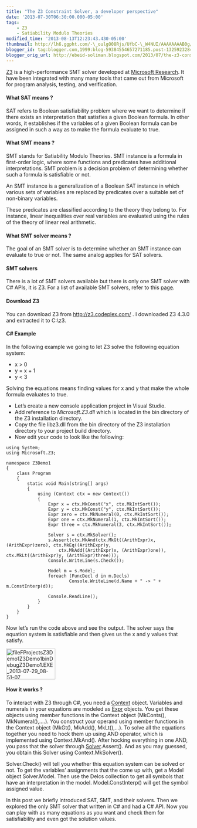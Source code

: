 ```yaml
--- 
title: "The Z3 Constraint Solver, a developer perspective" 
date: '2013-07-30T06:30:00.000-05:00' 
tags: 
    - Z3 
    - Satiability Modulo Theories
modified_time: '2013-08-13T12:23:43.430-05:00' 
thumbnail: http://lh6.ggpht.com/-\_oulgO08Rjs/UfbC-\_W4NUI/AAAAAAAAB0g/oMAhsSkxYIY/s72-c/fileFProjectsZ3Demo1Z3Demo1binDebugZ3Demo1.EXE\_2013-07-29\_08-51-07\_thumb%25255B1%25255D.png?imgmax=800
blogger_id: tag:blogger.com,1999:blog-59384554657271185.post-1325923284266296577
blogger_orig_url: http://ebeid-soliman.blogspot.com/2013/07/the-z3-constraint-solver-developer.html
---
```


[Z3](http://research.microsoft.com/en-us/um/redmond/projects/z3/old/ "Z3 : An Efficient Theorem Prover")
is a high-performance SMT solver developed at [Microsoft
Research](http://research.microsoft.com/en-us/ "Microsoft Research"). It
have been integrated with many many tools that came out from Microsoft
for program analysis, testing, and verification.

#### What SAT means ?

SAT refers to Boolean satisfiability problem where we want to determine
if there exists an interpretation that satisfies a given Boolean
formula. In other words, it establishes if the variables of a given
Boolean formula can be assigned in such a way as to make the formula
evaluate to true.

#### What SMT means ?

SMT stands for Satiability Modulo Theories. SMT instance is a formula in
first-order logic, where some functions and predicates have additional
interpretations. SMT problem is a decision problem of determining
whether such a formula is satisfiable or not.

An SMT instance is a generalization of a Boolean SAT instance in which
various sets of variables are replaced by predicates over a suitable set
of non-binary variables.

These predicates are classified according to the theory they belong to.
For instance, linear inequalities over real variables are evaluated
using the rules of the theory of linear real arithmetic.

#### What SMT solver means ?

The goal of an SMT solver is to determine whether an SMT instance can
evaluate to true or not. The same analog applies for SAT solvers.

#### SMT solvers

There is a lot of SMT solvers available but there is only one SMT solver
with C\# APIs, it is Z3. For a list of available SMT solvers, refer to
this
[page](http://en.wikipedia.org/wiki/Satisfiability_Modulo_Theories "Satisfiability Modulo Theories").

#### Download Z3

You can download Z3 from <http://z3.codeplex.com/> . I downloaded Z3
4.3.0 and extracted it to C:\\z3.

#### C\# Example

In the following example we going to let Z3 solve the following equation
system:

-   x &gt; 0
-   y = x + 1 
-   y &lt; 3

Solving the equations means finding values for x and y that make the
whole formula evaluates to true.

-   Let’s create a new console application project in Visual Studio.
-   Add reference to *Microsoft.Z3.dll* which is located in the bin
    directory of the Z3 installation directory.
-   Copy the file libz3.dll from the bin directory of the Z3
    installation directory to your project build directory.
-   Now edit your code to look like the following:

<!-- -->

    using System;
    using Microsoft.Z3;

    namespace Z3Demo1
    {
        class Program
        {
            static void Main(string[] args)
            {
                using (Context ctx = new Context())
                {
                    Expr x = ctx.MkConst("x", ctx.MkIntSort());
                    Expr y = ctx.MkConst("y", ctx.MkIntSort());
                    Expr zero = ctx.MkNumeral(0, ctx.MkIntSort());
                    Expr one = ctx.MkNumeral(1, ctx.MkIntSort());
                    Expr three = ctx.MkNumeral(3, ctx.MkIntSort());
                    
                    Solver s = ctx.MkSolver();
                    s.Assert(ctx.MkAnd(ctx.MkGt((ArithExpr)x, (ArithExpr)zero), ctx.MkEq((ArithExpr)y, 
                        ctx.MkAdd((ArithExpr)x, (ArithExpr)one)), ctx.MkLt((ArithExpr)y, (ArithExpr)three)));
                    Console.WriteLine(s.Check());

                    Model m = s.Model;
                    foreach (FuncDecl d in m.Decls)
                            Console.WriteLine(d.Name + " -> " + m.ConstInterp(d));
                        
                    Console.ReadLine();
                }
            }
        }
    }

  
  

Now let’s run the code above and see the output. The solver says the
equation system is satisfiable and then gives us the x and y values that
satisfy.

  
  

[<img src="http://lh6.ggpht.com/-_oulgO08Rjs/UfbC-_W4NUI/AAAAAAAAB0g/oMAhsSkxYIY/fileFProjectsZ3Demo1Z3Demo1binDebugZ3Demo1.EXE_2013-07-29_08-51-07_thumb%25255B1%25255D.png?imgmax=800" title="fileFProjectsZ3Demo1Z3Demo1binDebugZ3Demo1.EXE_2013-07-29_08-51-07" width="134" height="84" alt="fileFProjectsZ3Demo1Z3Demo1binDebugZ3Demo1.EXE_2013-07-29_08-51-07" />](http://lh5.ggpht.com/-9rk9PdkdmKw/UfbC-RmJw4I/AAAAAAAAB0Y/tKHMbwujGC8/s1600-h/fileFProjectsZ3Demo1Z3Demo1binDebugZ3Demo1.EXE_2013-07-29_08-51-07%25255B3%25255D.png)

  
  

#### How it works ?

  
  

To interact with Z3 through C\#, you need a
[Context](http://research.microsoft.com/en-us/um/redmond/projects/z3/class_microsoft_1_1_z3_1_1_context.html "Context Class Reference")
object. Variables and numerals in your equations are modeled as
[Expr](http://research.microsoft.com/en-us/um/redmond/projects/z3/class_microsoft_1_1_z3_1_1_expr.html "Expr Class Reference")
objects. You get these objects using member functions in the Context
object (MkConts(), MkNumeral(),….). You construct your operand using
member functions in the Context object (MkGt(), MkAdd(), MkLt(),…). To
solve all the equations together you need to hock them up using AND
operator, which is implemented using Context.MkAnd(). After hocking
everything in one AND, you pass that the solver through
[Solver](http://research.microsoft.com/en-us/um/redmond/projects/z3/class_microsoft_1_1_z3_1_1_solver.html "Solver Class Reference").Assert().
And as you may guessed, you obtain this Solver using Context.MkSolver().

  
  

Solver.Check() will tell you whether this equation system can be solved
or not. To get the variables’ assignments that the come up with, get a
Model object Solver.Model. Then use the Delcs collection to get all
symbols that have an interpretation in the model. Model.ConstInterp()
will get the symbol assigned value.

  
  

In this post we briefly introduced SAT, SMT, and their solvers. Then we
explored the only SMT solver that written in C\# and had a C\# API. Now
you can play with as many equations as you want and check them for
satisfiability and even got the solution values.
